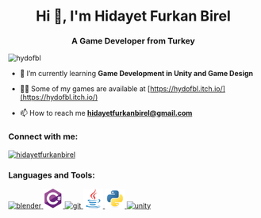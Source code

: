<h1 align="center">Hi 👋, I'm Hidayet Furkan Birel</h1>
<h3 align="center">A Game Developer from Turkey</h3>

<p align="left"> <img src="https://komarev.com/ghpvc/?username=hydofbl&label=Profile%20views&color=0e75b6&style=flat" alt="hydofbl" /> </p>

- 🌱 I’m currently learning **Game Development in Unity and Game Design**

- 👨‍💻 Some of my games are available at [https://hydofbl.itch.io/](https://hydofbl.itch.io/)

- 📫 How to reach me **hidayetfurkanbirel@gmail.com**

<h3 align="left">Connect with me:</h3>
<p align="left">
<a href="https://linkedin.com/in/hidayetfurkanbirel" target="blank"><img align="center" src="https://raw.githubusercontent.com/rahuldkjain/github-profile-readme-generator/master/src/images/icons/Social/linked-in-alt.svg" alt="hidayetfurkanbirel" height="30" width="40" /></a>
</p>

<h3 align="left">Languages and Tools:</h3>
<p align="left"> <a href="https://www.blender.org/" target="_blank" rel="noreferrer"> <img src="https://download.blender.org/branding/community/blender_community_badge_white.svg" alt="blender" width="40" height="40"/> </a> <a href="https://www.w3schools.com/cs/" target="_blank" rel="noreferrer"> <img src="https://raw.githubusercontent.com/devicons/devicon/master/icons/csharp/csharp-original.svg" alt="csharp" width="40" height="40"/> </a> <a href="https://git-scm.com/" target="_blank" rel="noreferrer"> <img src="https://www.vectorlogo.zone/logos/git-scm/git-scm-icon.svg" alt="git" width="40" height="40"/> </a> <a href="https://www.java.com" target="_blank" rel="noreferrer"> <img src="https://raw.githubusercontent.com/devicons/devicon/master/icons/java/java-original.svg" alt="java" width="40" height="40"/> </a> <a href="https://www.python.org" target="_blank" rel="noreferrer"> <img src="https://raw.githubusercontent.com/devicons/devicon/master/icons/python/python-original.svg" alt="python" width="40" height="40"/> </a> <a href="https://unity.com/" target="_blank" rel="noreferrer"> <img src="https://www.vectorlogo.zone/logos/unity3d/unity3d-icon.svg" alt="unity" width="40" height="40"/> </a> </p>
